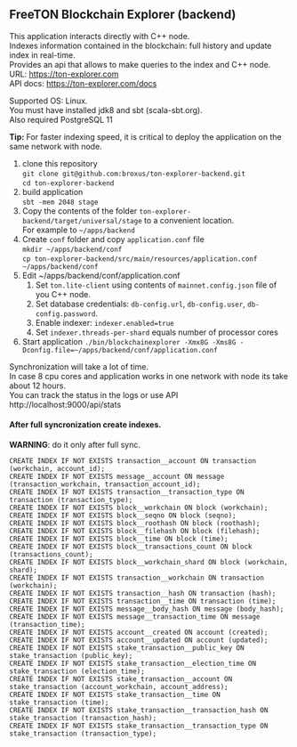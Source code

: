 ## FreeTON Blockchain Explorer (backend)

This application interacts directly with C++ node.  
Indexes information contained in the blockchain: full history and update index in real-time.  
Provides an api that allows to make queries to the index and С++ node.  
URL: https://ton-explorer.com  
API docs: https://ton-explorer.com/docs

Supported OS: Linux.  
You must have installed jdk8 and sbt (scala-sbt.org).  
Also required PostgreSQL 11  

**Tip:** For faster indexing speed, it is critical to deploy the application on the same network with node.

1. clone this repository<br/> 
`git clone git@github.com:broxus/ton-explorer-backend.git`  
`cd ton-explorer-backend`
2. build application<br/>
`sbt -mem 2048 stage`
3. Copy the contents of the folder `ton-explorer-backend/target/universal/stage` to a convenient location.  
For example to `~/apps/backend`
4. Create `conf` folder and copy `application.conf` file  
`mkdir ~/apps/backend/conf`  
`cp ton-explorer-backend/src/main/resources/application.conf ~/apps/backend/conf`  
5. Edit ~/apps/backend/conf/application.conf
    1. Set `ton.lite-client` using contents of `mainnet.config.json` file of you C++ node.
    2. Set database credentials: `db-config.url`, `db-config.user`, `db-config.password`.
    3. Enable indexer: `indexer.enabled=true`
    4. Set `indexer.threads-per-shard` equals number of processor cores
6. Start application
`./bin/blockchainexplorer -Xmx8G -Xms8G -Dconfig.file=~/apps/backend/conf/application.conf`

Synchronization will take a lot of time.  
In case 8 cpu cores and application works in one network with node its take about 12 hours.  
You can track the status in the logs or use API http://localhost:9000/api/stats

#### After full syncronization create indexes.
**WARNING**: do it only after full sync.
```
CREATE INDEX IF NOT EXISTS transaction__account ON transaction (workchain, account_id);
CREATE INDEX IF NOT EXISTS message__account ON message (transaction_workchain, transaction_account_id);
CREATE INDEX IF NOT EXISTS transaction__transaction_type ON transaction (transaction_type); 
CREATE INDEX IF NOT EXISTS block__workchain ON block (workchain); 
CREATE INDEX IF NOT EXISTS block__seqno ON block (seqno); 
CREATE INDEX IF NOT EXISTS block__roothash ON block (roothash); 
CREATE INDEX IF NOT EXISTS block__filehash ON block (filehash); 
CREATE INDEX IF NOT EXISTS block__time ON block (time); 
CREATE INDEX IF NOT EXISTS block__transactions_count ON block (transactions_count);  
CREATE INDEX IF NOT EXISTS block__workchain_shard ON block (workchain, shard); 
CREATE INDEX IF NOT EXISTS transaction__workchain ON transaction (workchain);
CREATE INDEX IF NOT EXISTS transaction__hash ON transaction (hash);
CREATE INDEX IF NOT EXISTS transaction__time ON transaction (time);
CREATE INDEX IF NOT EXISTS message__body_hash ON message (body_hash); 
CREATE INDEX IF NOT EXISTS message__transaction_time ON message (transaction_time);
CREATE INDEX IF NOT EXISTS account__created ON account (created); 
CREATE INDEX IF NOT EXISTS account__updated ON account (updated); 
CREATE INDEX IF NOT EXISTS stake_transaction__public_key ON stake_transaction (public_key);
CREATE INDEX IF NOT EXISTS stake_transaction__election_time ON stake_transaction (election_time);
CREATE INDEX IF NOT EXISTS stake_transaction__account ON stake_transaction (account_workchain, account_address);
CREATE INDEX IF NOT EXISTS stake_transaction__time ON stake_transaction (time);
CREATE INDEX IF NOT EXISTS stake_transaction__transaction_hash ON stake_transaction (transaction_hash);
CREATE INDEX IF NOT EXISTS stake_transaction__transaction_type ON stake_transaction (transaction_type);
```
